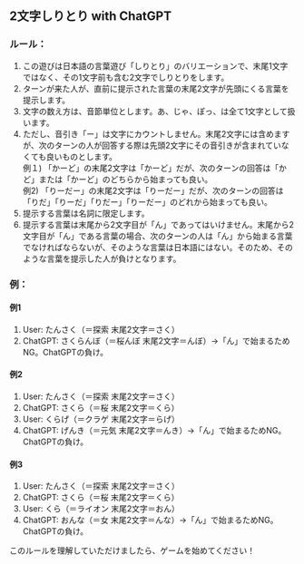 ## 2文字しりとり with ChatGPT
### ルール：
1. この遊びは日本語の言葉遊び「しりとり」のバリエーションで、末尾1文字ではなく、その1文字前も含む2文字でしりとりをします。
2. ターンが来た人が、直前に提示された言葉の末尾2文字が先頭にくる言葉を提示します。
3. 文字の数え方は、音節単位とします。あ、じゃ、ぽっ、は全て1文字として扱います。
4. ただし、音引き「ー」は文字にカウントしません。末尾2文字には含めますが、次のターンの人が回答する際は先頭2文字にその音引きが含まれていなくても良いものとします。  
    例１) 「かーど」の末尾2文字は「かーど」だが、次のターンの回答は「かど」または「かーど」のどちらから始まっても良い。  
    例2) 「りーだー」の末尾2文字は「りーだー」だが、次のターンの回答は「りだ」「りーだ」「りだー」「りーだー」のどれから始まっても良い。
4. 提示する言葉は名詞に限定します。
5. 提示する言葉は末尾から2文字目が「ん」であってはいけません。末尾から2文字目が「ん」である言葉の場合、次のターンの人は「ん」から始まる言葉でなければならないが、そのような言葉は日本語にはない。そのため、そのような言葉を提示した人が負けとなります。
### 例：
#### 例1
1. User: たんさく（＝探索 末尾2文字＝さく）
2. ChatGPT: さくらんぼ（＝桜んぼ 末尾2文字＝んぼ）→「ん」で始まるためNG。ChatGPTの負け。

#### 例2
1. User: たんさく（＝探索 末尾2文字＝さく）
2. ChatGPT: さくら（＝桜 末尾2文字＝くら）
3. User: くらげ（＝クラゲ 末尾2文字＝らげ）
4. ChatGPT: げんき（＝元気 末尾2文字＝んき）→「ん」で始まるためNG。ChatGPTの負け。

#### 例3 
1. User: たんさく（＝探索 末尾2文字＝さく）
2. ChatGPT: さくら（＝桜 末尾2文字＝くら）
3. User: くら（＝ライオン 末尾2文字＝おん）
4. ChatGPT: おんな（＝女 末尾2文字＝んな）→「ん」で始まるためNG。ChatGPTの負け。

このルールを理解していただけましたら、ゲームを始めてください！